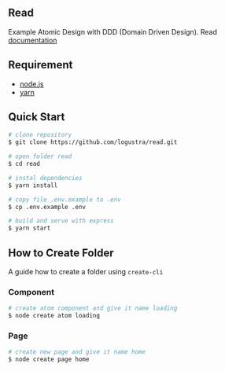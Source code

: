 ## Read
Example Atomic Design with DDD (Domain Driven Design). Read [documentation](https://github.com/logustra/7ad)

## Requirement
  - [node.js](http://nodejs.org/)
  - [yarn](https://yarnpkg.com/en/)

## Quick Start

```bash
# clone repository
$ git clone https://github.com/logustra/read.git

# open folder read
$ cd read

# instal dependencies
$ yarn install

# copy file .env.example to .env
$ cp .env.example .env

# build and serve with express
$ yarn start
```

## How to Create Folder
A guide how to create a folder using `create-cli`

### Component
```bash
# create atom component and give it name loading
$ node create atom loading
```

### Page
```bash
# create new page and give it name home
$ node create page home
```
